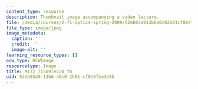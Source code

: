 ```yaml
---
content_type: resource
description: Thumbnail image accompanying a video lecture.
file: /media/courses/2-71-optics-spring-2009/52eb03a913b6a0c02b01cf0e4fea3e5b_MIT2_71S09lec20_th.jpg
file_type: image/jpeg
image_metadata:
  caption: ''
  credit: ''
  image-alt: ''
learning_resource_types: []
ocw_type: OCWImage
resourcetype: Image
title: MIT2_71S09lec20_th
uid: 52eb03a9-13b6-a0c0-2b01-cf0e4fea3e5b
---
```

